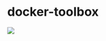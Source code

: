 # docker-toolbox

[![](https://badge.imagelayers.io/ashdev/docker-toolbox:latest.svg)](https://imagelayers.io/?images=ashdev/docker-toolbox:latest 'Get your own badge on imagelayers.io')